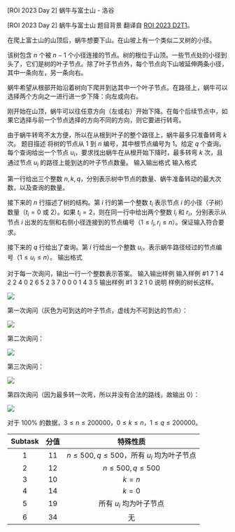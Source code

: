 



[ROI 2023 Day 2] 蜗牛与富士山 - 洛谷














[ROI 2023 Day 2] 蜗牛与富士山
题目背景
翻译自 [ROI 2023 D2T1](https://neerc.ifmo.ru/school/archive/2022-2023/ru-olymp-roi-2023-day2.pdf)。

在爬上富士山的山顶后，蜗牛想要下山。在山坡上有一个类似二叉树的小径。

该树包含 $n$ 个被 $n-1$ 个小径连接的节点。树的根位于山顶。一些节点处的小径到头了，它们是树的叶子节点。除了叶子节点外，每个节点向下山坡延伸两条小径，其中一条向左，另一条向右。

蜗牛希望从根部开始沿着树向下爬并到达其中一个叶子节点。在路径上，蜗牛可以选择两个方向之一进行进一步下降：向左或向右。

刚开始在山顶，蜗牛可以往任意方向（左或右）开始下降。在每个后续节点中，如果它选择与前一个节点选择的方向不同的方向，则它要进行转弯。

由于蜗牛转弯不太方便，所以在从根到叶子的整个路径上，蜗牛最多只准备转弯 $k$ 次。
题目描述
将树的节点从 $1$ 到 $n$ 编号，其中根节点编号为 $1$。给定 $q$ 个查询。每个查询给出一个节点 $u_i$，要求找出蜗牛在从根开始下降时，最多转弯 $k$ 次，且通过节点 $u_i$ 的路径上能到达的叶子节点数量。
输入输出格式
输入格式

第一行给出三个整数 $n,k,q$，分别表示树中节点的数量、蜗牛准备转动的最大次数，以及查询的数量。

接下来的 $n$ 行描述了树的结构。第 $i$ 行的第一个整数 $t_i$ 表示节点 $i$ 的小径（子树）数量（$t_i = 0$ 或 $2$）。如果 $t_i = 2$，则在同一行中给出两个整数 $l_i$ 和 $r_i$，分别表示从节点 $i$ 出发的左侧和右侧小径连接到的节点编号（$1 \le l_i,r_i \le n$）。保证输入符合要求。

接下来的 $q$ 行给出了查询。第 $i$ 行给出一个整数 $u_i$，表示蜗牛路径经过的节点编号（$1 \le u_i \le n$）。
输出格式

对于每一次询问，输出一行一个整数表示答案。
输入输出样例
输入样例 #1
7 1 4
2 2 4
0
2 6 5
2 3 7
0
0
0
1
4
3
5
输出样例 #1
3
2
1
0
说明
样例的树长这样。

![](https://cdn.luogu.com.cn/upload/image_hosting/tqrsn5y6.png)

第一次询问（灰色为可到达的叶子节点，虚线为不可到达的节点）：

![](https://cdn.luogu.com.cn/upload/image_hosting/3415ax74.png)

第二次询问：

![](https://cdn.luogu.com.cn/upload/image_hosting/pojddavc.png)

第三次询问：

![](https://cdn.luogu.com.cn/upload/image_hosting/0zoj4nas.png)

第四次询问（因为最多转一次弯，所以并没有合法的路线，故输出 $0$）：

![](https://cdn.luogu.com.cn/upload/image_hosting/9ib954xz.png)

对于 $100\%$ 的数据，$3 \le n \le 200000$，$0 \le k \le n$，$1 \le q \le 200000$。

| Subtask | 分值 | 特殊性质 |
| :----------: | :----------: | :----------: |
| $1$ | $11$ | $n\le500,q\le500$，所有 $u_i$ 均为叶子节点 |
| $2$ | $12$ | $n\le500,q\le500$ |
| $3$ | $10$ | $k=n$ |
| $4$ | $14$ | $k=0$ |
| $5$ | $19$ | 所有 $u_i$ 均为叶子节点 |
| $6$ | $34$ | 无 |






